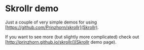 # Skrollr demo

Just a couple of very simple demos for using [https://github.com/Prinzhorn/skrollr](Skrollr).

If you want to see more (but slightly more complicated) check out [http://prinzhorn.github.io/skrollr/](Skrollr demo page).
